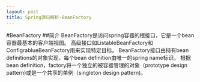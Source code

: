 ```yaml
---
layout: post
title: Spring源码解析-BeanFactory
---
```


#BeanFactory
##简介
BeanFactory是访问spring容器的根接口，它是一个bean容器最基本的客户端视图。
高级接口如ListableBeanFactory和ConfigrablueBeanFactory用来实现特定目标。
BeanFactory接口由持有bean definitions的对象实现，每个bean definition由唯一的spring name标识。
根据bean definition，factory将一个独立的被容器管理的对象（prototype design pattern)或是一个共享的单例（singleton design pattern)。